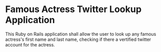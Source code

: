 Famous Actress Twitter Lookup Application
=========================================

This Ruby on Rails application shall allow the user
to look up any famous actress's first name and last
name, checking if there a vertified twitter account
for the actress.
